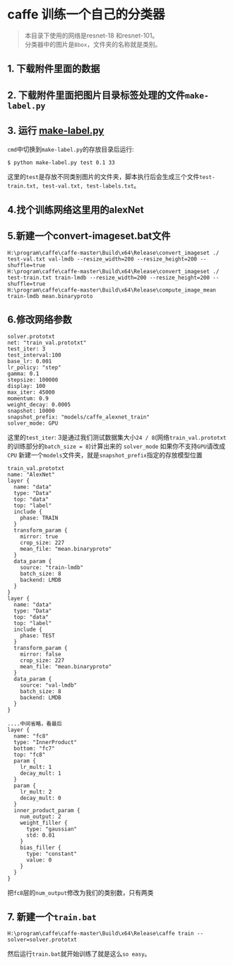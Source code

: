 # caffe 训练一个自己的分类器

> 本目录下使用的网络是resnet-18 和resnet-101。   
> 分类器中的图片是`Bbox`，文件夹的名称就是类别。   

## 1. 下载附件里面的数据
## 2. 下载附件里面把图片目录标签处理的文件`make-label.py`
## 3. 运行 [make-label.py](make-label.py)  
`cmd`中切换到`make-label.py`的存放目录后运行:
```
$ python make-label.py test 0.1 33   
```
这里的`test`是存放不同类别图片的文件夹，脚本执行后会生成三个文件`test-train.txt, test-val.txt, test-labels.txt`。  
## 4.找个训练网络这里用的alexNet 
## 5.新建一个convert-imageset.bat文件
```
H:\program\caffe\caffe-master\Build\x64\Release\convert_imageset ./ test-val.txt val-lmdb --resize_width=200 --resize_height=200 --shuffle=true
H:\program\caffe\caffe-master\Build\x64\Release\convert_imageset ./ test-train.txt train-lmdb --resize_width=200 --resize_height=200 --shuffle=true
H:\program\caffe\caffe-master\Build\x64\Release\compute_image_mean train-lmdb mean.binaryproto
```
## 6.修改网络参数
```
solver.prototxt
net: "train_val.prototxt"
test_iter: 3
test_interval:100
base_lr: 0.001
lr_policy: "step"
gamma: 0.1
stepsize: 100000
display: 100
max_iter: 45000
momentum: 0.9
weight_decay: 0.0005
snapshot: 10000
snapshot_prefix: "models/caffe_alexnet_train"
solver_mode: GPU
```
这里的`test_iter`: 3是通过我们测试数据集大小`24 / 8`(网络`train_val.prototxt`的训练部分的`batch_size = 8`)计算出来的
`solver_mode` 如果你不支持`GPU`请改成`CPU`
新建一个`models`文件夹，就是`snapshot_prefix`指定的存放模型位置
 
```
train_val.prototxt
name: "AlexNet"
layer {
  name: "data"
  type: "Data"
  top: "data"
  top: "label"
  include {
    phase: TRAIN
  }
  transform_param {
    mirror: true
    crop_size: 227
    mean_file: "mean.binaryproto"
  }
  data_param {
    source: "train-lmdb"
    batch_size: 8
    backend: LMDB
  }
}
layer {
  name: "data"
  type: "Data"
  top: "data"
  top: "label"
  include {
    phase: TEST
  }
  transform_param {
    mirror: false
    crop_size: 227
    mean_file: "mean.binaryproto"
  }
  data_param {
    source: "val-lmdb"
    batch_size: 8
    backend: LMDB
  }
}

....中间省略，看最后
layer {
  name: "fc8"
  type: "InnerProduct"
  bottom: "fc7"
  top: "fc8"
  param {
    lr_mult: 1
    decay_mult: 1
  }
  param {
    lr_mult: 2
    decay_mult: 0
  }
  inner_product_param {
    num_output: 2
    weight_filler {
      type: "gaussian"
      std: 0.01
    }
    bias_filler {
      type: "constant"
      value: 0
    }
  }
}
```
把`fc8`层的`num_output`修改为我们的类别数，只有两类

## 7. 新建一个`train.bat`
```
H:\program\caffe\caffe-master\Build\x64\Release\caffe train --solver=solver.prototxt
```
然后运行`train.bat`就开始训练了就是这么`so easy`。 

